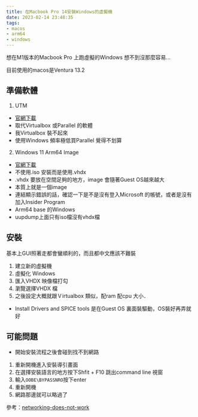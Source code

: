 ```yaml
---
title: 在Macbook Pro 14安裝Windows的虛擬機
date: 2023-02-14 23:48:35
tags:
- macos
- arm64
- windows
---
```


想在M1版本的Macbook Pro 上跑虛擬的Windows 想不到沒那麼容易...

目前使用的macos是Ventura 13.2

## 準備軟體
1. UTM
* [官網下載](https://mac.getutm.app/)
* 取代Virtualbox 或Parallel 的軟體
* 我Virtualbox 裝不起來
* 使用Windows 頻率極低買Parallel 覺得不划算

2. Windows 11 Arm64 Image
* [官網下載](https://www.microsoft.com/en-us/software-download/windowsinsiderpreviewarm64)
* 不使用.iso 安裝而是使用.vhdx
* .vhdx 要放在空間足夠的地方，image 會隨著Guest OS越來越大
* 本質上就是一個image
* 連結顯示錯誤的話，確認一下是不是沒有登入Microsoft 的帳號，或者是沒有加入Insider Program
* Arm64 base 的Windows
* uupdump上面只有iso檔沒有vhdx檔

## 安裝
基本上GUI照著走都會蠻順利的，而且都中文應該不難裝
1. 建立新的虛擬機
2. 虛擬化 Windows
3. 匯入VHDX 映像檔打勾
4. 瀏覽選擇VHDX 檔
5. 之後設定大概就跟Ｖirtualbox 類似，配ram 配cpu 大小．

* Install Drivers and SPICE tools 是在Guest OS 裏面裝驅動，OS裝好再弄就好

## 可能問題
* 開始安裝流程之後會碰到找不到網路
1. 重新開機進入安裝導引畫面
2. 在選擇安裝語言的地方按下Shfit + F10 跳出command line 視窗
3. 輸入`OOBE\BYPASSNRO`按下enter
4. 重新開機
5. 網路那邊就可以略過了

參考：[networking-does-not-work](https://docs.getutm.app/guides/windows/#networking-does-not-work)